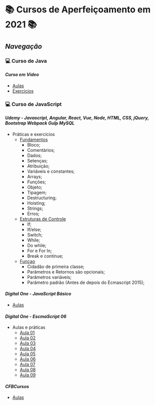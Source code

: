 # 📚 Cursos de Aperfeiçoamento em 2021 📚

## _Navegação_

### 💻 **Curso de Java**

#### _Curso em Vídeo_

- [Aulas](/Java/CursoEmVideo/Aulas)
- [Exercícios](/Java/CursoEmVideo/Tarefas)

### 💻 **Curso de JavaScript**

#### _Udemy - Javascript, Angular, React, Vue, Node, HTML, CSS, jQuery, Bootstrap Webpack Gulp MySQL_

- Práticas e exercícios
  - [Fundamentos](/JavaScript/Udemy-WebCompleto/Exercicios-JS/Fundamentos/)
    - Bloco;
    - Comentários;
    - Dados;
    - Setenças;
    - Atribuição;
    - Variáveis e constantes;
    - Arrays;
    - Funções;
    - Objeto;
    - Tipagem;
    - Destructuring;
    - Hoisting;
    - Strings;
    - Erros;
  - [Estruturas de Controle](/JavaScript/Udemy-WebCompleto/Exercicios-JS/controle/)
    - If;
    - If/else;
    - Switch;
    - While;
    - Do while;
    - For e For In;
    - Break e continue;
  - [Funçao](/JavaScript/Udemy-WebCompleto/Exercicios-JS/funcao/)
    - Cidadão de primeira classe;
    - Parâmetros e Retornos são opcionais;
    - Parâmetros variáveis;
    - Parâmetro padrão (Antes de depois do Ecmascript 2015);

#### _Digital One - JavaScript Básico_

- [Aulas](/JavaScript/DigitalOne_JavaScript)

#### _Digital One - EscmaScript 06_

- Aulas e práticas
  - [Aula 01](/JavaScript//DigitalOneEcmaScript06essencial/Aula01/)
  - [Aula 02](/JavaScript//DigitalOneEcmaScript06essencial/Aula02/)
  - [Aula 03](/JavaScript//DigitalOneEcmaScript06essencial/Aula03/)
  - [Aula 04](/JavaScript//DigitalOneEcmaScript06essencial/Aula04/)
  - [Aula 05](/JavaScript//DigitalOneEcmaScript06essencial/Aula05/)
  - [Aula 06](/JavaScript//DigitalOneEcmaScript06essencial/Aula06/)
  - [Aula 07](/JavaScript//DigitalOneEcmaScript06essencial/Aula07/)
  - [Aula 08](/JavaScript//DigitalOneEcmaScript06essencial/Aula08/)
  - [Aula 09](/JavaScript//DigitalOneEcmaScript06essencial/Aula09/)

#### _CFBCursos_

- [Aulas](/JavaScript/CFBCursos)
